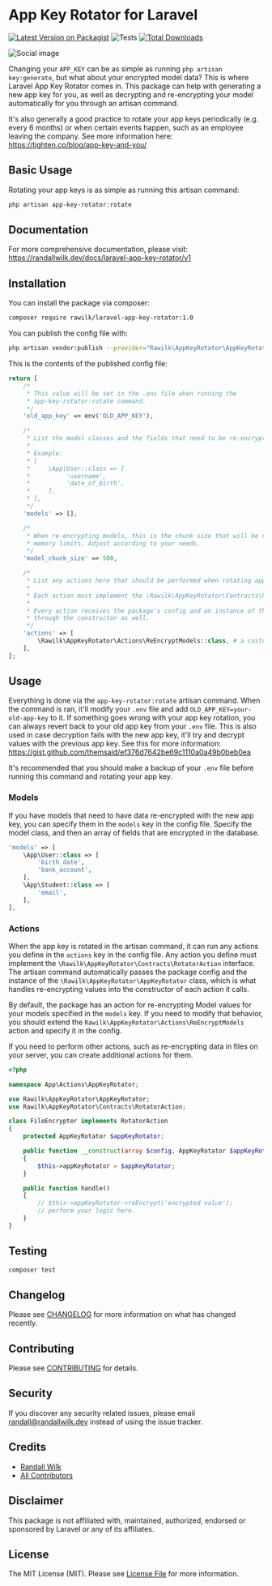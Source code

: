 # App Key Rotator for Laravel

[![Latest Version on Packagist](https://img.shields.io/packagist/v/rawilk/laravel-app-key-rotator.svg?style=flat-square)](https://packagist.org/packages/rawilk/laravel-app-key-rotator)
![Tests](https://github.com/rawilk/laravel-app-key-rotator/workflows/Tests/badge.svg)
[![Total Downloads](https://img.shields.io/packagist/dt/rawilk/laravel-app-key-rotator.svg?style=flat-square)](https://packagist.org/packages/rawilk/laravel-app-key-rotator)

![Social image](https://banners.beyondco.de/laravel-app-key-rotator.png?theme=light&packageManager=composer+require&packageName=rawilk%2Flaravel-app-key-rotator&pattern=endlessClouds&style=style_1&description=Rotate+app+keys+around+while+re-encrypting+data.&md=1&showWatermark=0&fontSize=100px&images=refresh)

Changing your `APP_KEY` can be as simple as running `php artisan key:generate`, but what about your encrypted model data? This is where Laravel App Key Rotator comes in. This package can help with generating a new app key for you, as well as decrypting and re-encrypting your model automatically for you through an artisan command.

It's also generally a good practice to rotate your app keys periodically (e.g. every 6 months) or when certain events happen, such as an employee leaving the company. See more information here: https://tighten.co/blog/app-key-and-you/

## Basic Usage
Rotating your app keys is as simple as running this artisan command:

```bash
php artisan app-key-rotator:rotate
```

## Documentation
For more comprehensive documentation, please visit: https://randallwilk.dev/docs/laravel-app-key-rotator/v1

## Installation

You can install the package via composer:

```bash
composer require rawilk/laravel-app-key-rotator:1.0
```

You can publish the config file with:
```bash
php artisan vendor:publish --provider="Rawilk\AppKeyRotator\AppKeyRotatorServiceProvider" --tag="config"
```

This is the contents of the published config file:

```php
return [
    /*
     * This value will be set in the .env file when running the
     * app-key-rotator:rotate command.
     */
    'old_app_key' => env('OLD_APP_KEY'),

    /*
     * List the model classes and the fields that need to be re-encrypted.
     *
     * Example:
     * [
     *     \App\User::class => [
     *          'username',
     *          'date_of_birth',
     *     ],
     * ],
     */
    'models' => [],

    /*
     * When re-encrypting models, this is the chunk size that will be used to help avoid
     * memory limits. Adjust according to your needs.
     */
    'model_chunk_size' => 500,

    /*
     * List any actions here that should be performed when rotating app keys.
     *
     * Each action must implement the \Rawilk\AppKeyRotator\Contracts\RotatorAction interface.
     *
     * Every action receives the package's config and an instance of the AppKeyRotator
     * through the constructor as well.
     */
    'actions' => [
        \Rawilk\AppKeyRotator\Actions\ReEncryptModels::class, # a custom model re-encrypter should extend this class
    ],
];
```

## Usage

Everything is done via the `app-key-rotator:rotate` artisan command. When the command is ran, it'll modify your `.env` file and add `OLD_APP_KEY=your-old-app-key` to it. If something goes wrong with your app key rotation, you can always revert back to your old app key from your `.env` file. This is also used in case decryption fails with the new app key, it'll try and decrypt values with the previous app key. See this for more information: https://gist.github.com/themsaid/ef376d7642be69c1110a0a49b0beb0ea

It's recommended that you should make a backup of your `.env` file before running this command and rotating your app key.

### Models
If you have models that need to have data re-encrypted with the new app key, you can specify them in the `models` key in the config file. Specify the model class, and then an array of fields that are encrypted in the database.

```php
'models' => [
    \App\User::class => [
        'birth_date',
        'bank_account',
    ],
    \App\Student::class => [
        'email',
    ],
],
```

### Actions
When the app key is rotated in the artisan command, it can run any actions you define in the `actions` key in the config file. Any action you define must implement the `\Rawilk\AppKeyRotator\Contracts\RotatorAction` interface. The artisan command automatically passes the package config and the instance of the `\Rawilk\AppKeyRotator\AppKeyRotator` class, which is what handles re-encrypting values into the constructor of each action it calls.

By default, the package has an action for re-encrypting Model values for your models specified in the `models` key. If you need to modify that behavior, you should extend the `Rawilk\AppKeyRotator\Actions\ReEncryptModels` action and specify it in the config.

If you need to perform other actions, such as re-encrypting data in files on your server, you can create additional actions for them.

```php
<?php

namespace App\Actions\AppKeyRotator;

use Rawilk\AppKeyRotator\AppKeyRotator;
use Rawilk\AppKeyRotator\Contracts\RotatorAction;

class FileEncrypter implements RotatorAction
{
    protected AppKeyRotator $appKeyRotator;

    public function __construct(array $config, AppKeyRotator $appKeyRotator)
    {
        $this->appKeyRotator = $appKeyRotator;    
    }

    public function handle()
    {
        // $this->appKeyRotator->reEncrypt('encrypted value');
        // perform your logic here.
    }
}
```

## Testing

``` bash
composer test
```

## Changelog

Please see [CHANGELOG](CHANGELOG.md) for more information on what has changed recently.

## Contributing

Please see [CONTRIBUTING](CONTRIBUTING.md) for details.

## Security

If you discover any security related issues, please email randall@randallwilk.dev instead of using the issue tracker.

## Credits

- [Randall Wilk](https://github.com/rawilk)
- [All Contributors](../../contributors)

## Disclaimer

This package is not affiliated with, maintained, authorized, endorsed or sponsored by Laravel or any of its affiliates.

## License

The MIT License (MIT). Please see [License File](LICENSE.md) for more information.

